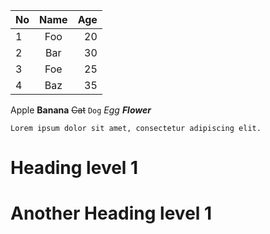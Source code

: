 | No | Name | Age |
|---|:---:|---:|
| 1 | Foo | 20 |
| 2 | Bar | 30 |
| 3 | Foe | 25 |
| 4 | Baz | 35 |

Apple **Banana** ~~Cat~~ `Dog` *Egg* **_Flower_**

```
Lorem ipsum dolor sit amet, consectetur adipiscing elit.
```
# Heading level 1

Another Heading level 1
=====
